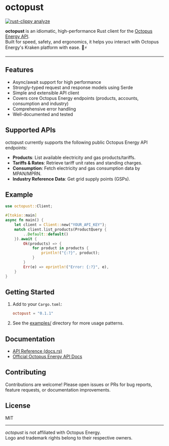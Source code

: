 # octopust

[![rust-clippy analyze](https://github.com/ishantanu/octopust/actions/workflows/rust_clippy.yml/badge.svg)](https://github.com/ishantanu/octopust/actions/workflows/rust_clippy.yml)

**octopust** is an idiomatic, high-performance Rust client for the [Octopus Energy API](https://developer.octopus.energy/rest/guides).  
Built for speed, safety, and ergonomics, it helps you interact with Octopus Energy's Kraken platform with ease. 🐙⚡

---

## Features

- Async/await support for high performance
- Strongly-typed request and response models using Serde
- Simple and extensible API client
- Covers core Octopus Energy endpoints (products, accounts, consumption and industry)
- Comprehensive error handling
- Well-documented and tested

## Supported APIs

octopust currently supports the following public Octopus Energy API endpoints:

- **Products**: List available electricity and gas products/tariffs.
- **Tariffs & Rates**: Retrieve tariff unit rates and standing charges.
- **Consumption**: Fetch electricity and gas consumption data by MPAN/MPRN.
- **Industry Reference Data**: Get grid supply points (GSPs).

## Example

```rust
use octopust::Client;

#[tokio::main]
async fn main() {
    let client = Client::new("YOUR_API_KEY");
    match client.list_products(ProductQuery {
        ..Default::default()
    }).await {
        Ok(products) => {
            for product in products {
                println!("{:?}", product);
            }
        }
        Err(e) => eprintln!("Error: {:?}", e),
    }
}
```

## Getting Started

1. Add to your `Cargo.toml`:
    ```toml
    octopust = "0.1.1"
    ```

2. See the [examples/](examples/) directory for more usage patterns.

## Documentation

- [API Reference (docs.rs)](https://docs.rs/octopust/)
- [Official Octopus Energy API Docs](https://developer.octopus.energy/rest/guides)

## Contributing

Contributions are welcome! Please open issues or PRs for bug reports, feature requests, or documentation improvements.

## License

MIT

---

*octopust* is not affiliated with Octopus Energy.  
Logo and trademark rights belong to their respective owners.